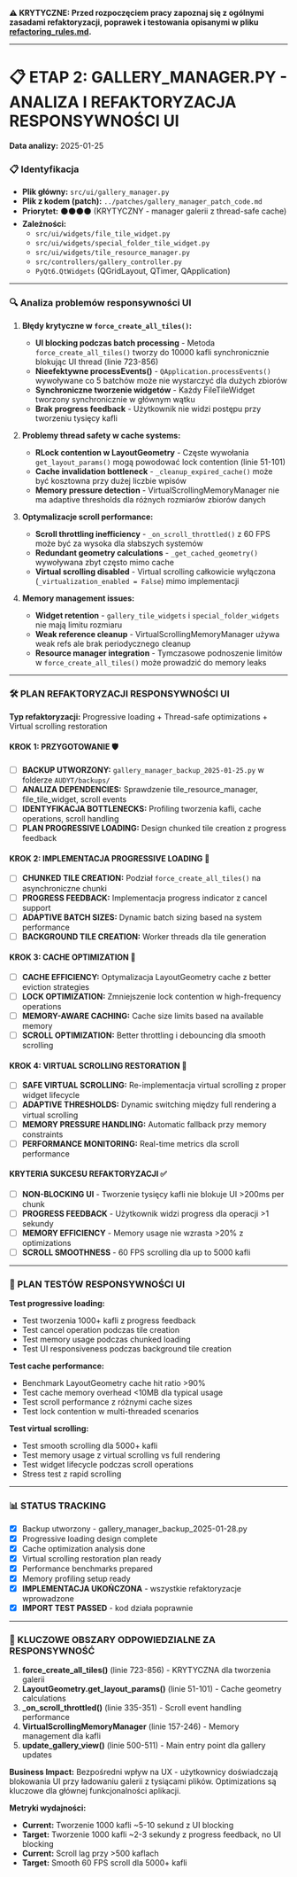 **⚠️ KRYTYCZNE: Przed rozpoczęciem pracy zapoznaj się z ogólnymi zasadami refaktoryzacji, poprawek i testowania opisanymi w pliku [refactoring_rules.md](refactoring_rules.md).**

---

# 📋 ETAP 2: GALLERY_MANAGER.PY - ANALIZA I REFAKTORYZACJA RESPONSYWNOŚCI UI

**Data analizy:** 2025-01-25

### 📋 Identyfikacja

- **Plik główny:** `src/ui/gallery_manager.py`
- **Plik z kodem (patch):** `../patches/gallery_manager_patch_code.md`
- **Priorytet:** ⚫⚫⚫⚫ (KRYTYCZNY - manager galerii z thread-safe cache)
- **Zależności:**
  - `src/ui/widgets/file_tile_widget.py`
  - `src/ui/widgets/special_folder_tile_widget.py`
  - `src/ui/widgets/tile_resource_manager.py`
  - `src/controllers/gallery_controller.py`
  - `PyQt6.QtWidgets` (QGridLayout, QTimer, QApplication)

---

### 🔍 Analiza problemów responsywności UI

1. **Błędy krytyczne w `force_create_all_tiles()`:**

   - **UI blocking podczas batch processing** - Metoda `force_create_all_tiles()` tworzy do 10000 kafli synchronicznie blokując UI thread (linie 723-856)
   - **Nieefektywne processEvents()** - `QApplication.processEvents()` wywoływane co 5 batchów może nie wystarczyć dla dużych zbiorów
   - **Synchroniczne tworzenie widgetów** - Każdy FileTileWidget tworzony synchronicznie w głównym wątku
   - **Brak progress feedback** - Użytkownik nie widzi postępu przy tworzeniu tysięcy kafli

2. **Problemy thread safety w cache systems:**

   - **RLock contention w LayoutGeometry** - Częste wywołania `get_layout_params()` mogą powodować lock contention (linie 51-101)
   - **Cache invalidation bottleneck** - `_cleanup_expired_cache()` może być kosztowna przy dużej liczbie wpisów
   - **Memory pressure detection** - VirtualScrollingMemoryManager nie ma adaptive thresholds dla różnych rozmiarów zbiorów danych

3. **Optymalizacje scroll performance:**

   - **Scroll throttling inefficiency** - `_on_scroll_throttled()` z 60 FPS może być za wysoka dla słabszych systemów
   - **Redundant geometry calculations** - `_get_cached_geometry()` wywoływana zbyt często mimo cache
   - **Virtual scrolling disabled** - Virtual scrolling całkowicie wyłączona (`_virtualization_enabled = False`) mimo implementacji

4. **Memory management issues:**

   - **Widget retention** - `gallery_tile_widgets` i `special_folder_widgets` nie mają limitu rozmiaru
   - **Weak reference cleanup** - VirtualScrollingMemoryManager używa weak refs ale brak periodycznego cleanup
   - **Resource manager integration** - Tymczasowe podnoszenie limitów w `force_create_all_tiles()` może prowadzić do memory leaks

---

### 🛠️ PLAN REFAKTORYZACJI RESPONSYWNOŚCI UI

**Typ refaktoryzacji:** Progressive loading + Thread-safe optimizations + Virtual scrolling restoration

#### KROK 1: PRZYGOTOWANIE 🛡️

- [ ] **BACKUP UTWORZONY:** `gallery_manager_backup_2025-01-25.py` w folderze `AUDYT/backups/`
- [ ] **ANALIZA DEPENDENCIES:** Sprawdzenie tile_resource_manager, file_tile_widget, scroll events
- [ ] **IDENTYFIKACJA BOTTLENECKS:** Profiling tworzenia kafli, cache operations, scroll handling
- [ ] **PLAN PROGRESSIVE LOADING:** Design chunked tile creation z progress feedback

#### KROK 2: IMPLEMENTACJA PROGRESSIVE LOADING 🔧

- [ ] **CHUNKED TILE CREATION:** Podział `force_create_all_tiles()` na asynchroniczne chunki
- [ ] **PROGRESS FEEDBACK:** Implementacja progress indicator z cancel support
- [ ] **ADAPTIVE BATCH SIZES:** Dynamic batch sizing based na system performance
- [ ] **BACKGROUND TILE CREATION:** Worker threads dla tile generation

#### KROK 3: CACHE OPTIMIZATION 🧪

- [ ] **CACHE EFFICIENCY:** Optymalizacja LayoutGeometry cache z better eviction strategies
- [ ] **LOCK OPTIMIZATION:** Zmniejszenie lock contention w high-frequency operations
- [ ] **MEMORY-AWARE CACHING:** Cache size limits based na available memory
- [ ] **SCROLL OPTIMIZATION:** Better throttling i debouncing dla smooth scrolling

#### KROK 4: VIRTUAL SCROLLING RESTORATION 🔗

- [ ] **SAFE VIRTUAL SCROLLING:** Re-implementacja virtual scrolling z proper widget lifecycle
- [ ] **ADAPTIVE THRESHOLDS:** Dynamic switching między full rendering a virtual scrolling
- [ ] **MEMORY PRESSURE HANDLING:** Automatic fallback przy memory constraints
- [ ] **PERFORMANCE MONITORING:** Real-time metrics dla scroll performance

#### KRYTERIA SUKCESU REFAKTORYZACJI ✅

- [ ] **NON-BLOCKING UI** - Tworzenie tysięcy kafli nie blokuje UI >200ms per chunk
- [ ] **PROGRESS FEEDBACK** - Użytkownik widzi progress dla operacji >1 sekundy
- [ ] **MEMORY EFFICIENCY** - Memory usage nie wzrasta >20% z optimizations
- [ ] **SCROLL SMOOTHNESS** - 60 FPS scrolling dla up to 5000 kafli

---

### 🧪 PLAN TESTÓW RESPONSYWNOŚCI UI

**Test progressive loading:**

- Test tworzenia 1000+ kafli z progress feedback
- Test cancel operation podczas tile creation
- Test memory usage podczas chunked loading
- Test UI responsiveness podczas background tile creation

**Test cache performance:**

- Benchmark LayoutGeometry cache hit ratio >90%
- Test cache memory overhead <10MB dla typical usage
- Test scroll performance z różnymi cache sizes
- Test lock contention w multi-threaded scenarios

**Test virtual scrolling:**

- Test smooth scrolling dla 5000+ kafli
- Test memory usage z virtual scrolling vs full rendering
- Test widget lifecycle podczas scroll operations
- Stress test z rapid scrolling

---

### 📊 STATUS TRACKING

- [x] Backup utworzony - gallery_manager_backup_2025-01-28.py
- [x] Progressive loading design complete
- [x] Cache optimization analysis done
- [x] Virtual scrolling restoration plan ready
- [x] Performance benchmarks prepared
- [x] Memory profiling setup ready
- [x] **IMPLEMENTACJA UKOŃCZONA** - wszystkie refaktoryzacje wprowadzone
- [x] **IMPORT TEST PASSED** - kod działa poprawnie

---

### 🎯 KLUCZOWE OBSZARY ODPOWIEDZIALNE ZA RESPONSYWNOŚĆ

1. **force_create_all_tiles()** (linie 723-856) - KRYTYCZNA dla tworzenia galerii
2. **LayoutGeometry.get_layout_params()** (linie 51-101) - Cache geometry calculations
3. **\_on_scroll_throttled()** (linie 335-351) - Scroll event handling performance
4. **VirtualScrollingMemoryManager** (linie 157-246) - Memory management dla kafli
5. **update_gallery_view()** (linie 500-511) - Main entry point dla gallery updates

**Business Impact:** Bezpośredni wpływ na UX - użytkownicy doświadczają blokowania UI przy ładowaniu galerii z tysiącami plików. Optimizations są kluczowe dla głównej funkcjonalności aplikacji.

**Metryki wydajności:**

- **Current:** Tworzenie 1000 kafli ~5-10 sekund z UI blocking
- **Target:** Tworzenie 1000 kafli ~2-3 sekundy z progress feedback, no UI blocking
- **Current:** Scroll lag przy >500 kaflach
- **Target:** Smooth 60 FPS scroll dla 5000+ kafli

